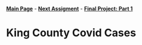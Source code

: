 [**Main Page**](https://sandrac1996.github.io/Cota_Portfolio/) - [**Next Assigment**](https://sandrac1996.github.io/Cota_Portfolio/govDebt.html) - [**Final Project: Part 1**](https://sandrac1996.github.io/Cota_Portfolio/FP1.html)

# King County **Covid Cases**

<div class="flourish-embed flourish-chart" data-src="visualisation/5255807"><script src="https://public.flourish.studio/resources/embed.js"></script></div>
